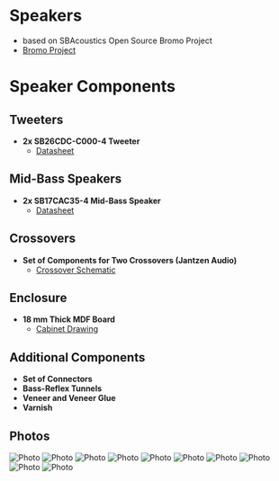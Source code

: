 # Speakers 
- based on SBAcoustics Open Source Bromo Project
- [Bromo Project](https://sbacoustics.com/product/bromo/)

# Speaker Components

## Tweeters
- **2x SB26CDC-C000-4 Tweeter**
  - [Datasheet](../speakers/SB26CDC-C000-4.pdf)

## Mid-Bass Speakers
- **2x SB17CAC35-4 Mid-Bass Speaker**
  - [Datasheet](../speakers/6in-SB17CAC35-4.pdf)

## Crossovers
- **Set of Components for Two Crossovers (Jantzen Audio)**
  - [Crossover Schematic](../speakers/Bromo-Crossover-Schematic.pdf)

## Enclosure
- **18 mm Thick MDF Board**
  - [Cabinet Drawing](../speakers/Bromo-Cabinet-Drawing.pdf)

## Additional Components
- **Set of Connectors**
- **Bass-Reflex Tunnels**
- **Veneer and Veneer Glue**
- **Varnish**

## Photos
  ![Photo](../speakers/speakers_01.jpg)
  ![Photo](../speakers/speakers_02.jpg)
  ![Photo](../speakers/speakers_03.jpg)
  ![Photo](../speakers/speakers_04.jpg)
  ![Photo](../speakers/speakers_05.jpg)
  ![Photo](../speakers/speakers_06.jpg)
  ![Photo](../speakers/speakers_07.jpg)
  ![Photo](../speakers/speakers_08.jpg)
  ![Photo](../speakers/speakers_09.jpg)
  ![Photo](../speakers/speakers_10.jpg)
